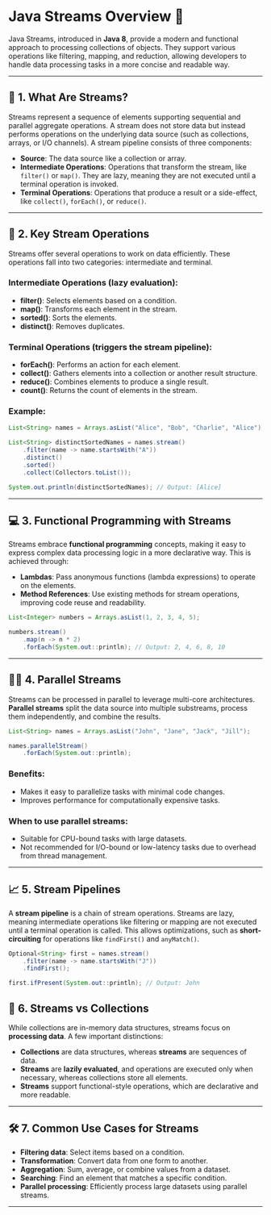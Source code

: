 # Java Streams Overview 🌊

Java Streams, introduced in **Java 8**, provide a modern and functional approach to processing collections of objects. They support various operations like filtering, mapping, and reduction, allowing developers to handle data processing tasks in a more concise and readable way.

---

## 🧩 **1. What Are Streams?**

Streams represent a sequence of elements supporting sequential and parallel aggregate operations. A stream does not store data but instead performs operations on the underlying data source (such as collections, arrays, or I/O channels). A stream pipeline consists of three components:
- **Source**: The data source like a collection or array.
- **Intermediate Operations**: Operations that transform the stream, like `filter()` or `map()`. They are lazy, meaning they are not executed until a terminal operation is invoked.
- **Terminal Operations**: Operations that produce a result or a side-effect, like `collect()`, `forEach()`, or `reduce()`.

---

## 🚀 **2. Key Stream Operations**

Streams offer several operations to work on data efficiently. These operations fall into two categories: intermediate and terminal.

### **Intermediate Operations** (lazy evaluation):
- **filter()**: Selects elements based on a condition.
- **map()**: Transforms each element in the stream.
- **sorted()**: Sorts the elements.
- **distinct()**: Removes duplicates.

### **Terminal Operations** (triggers the stream pipeline):
- **forEach()**: Performs an action for each element.
- **collect()**: Gathers elements into a collection or another result structure.
- **reduce()**: Combines elements to produce a single result.
- **count()**: Returns the count of elements in the stream.

### Example:
```java
List<String> names = Arrays.asList("Alice", "Bob", "Charlie", "Alice");

List<String> distinctSortedNames = names.stream()
    .filter(name -> name.startsWith("A"))
    .distinct()
    .sorted()
    .collect(Collectors.toList());

System.out.println(distinctSortedNames); // Output: [Alice]
```

---

## 💻 **3. Functional Programming with Streams**

Streams embrace **functional programming** concepts, making it easy to express complex data processing logic in a more declarative way. This is achieved through:
- **Lambdas**: Pass anonymous functions (lambda expressions) to operate on the elements.
- **Method References**: Use existing methods for stream operations, improving code reuse and readability.


```java
List<Integer> numbers = Arrays.asList(1, 2, 3, 4, 5);

numbers.stream()
    .map(n -> n * 2)
    .forEach(System.out::println); // Output: 2, 4, 6, 8, 10
```
---

## 🧑‍💻 **4. Parallel Streams**

Streams can be processed in parallel to leverage multi-core architectures. **Parallel streams** split the data source into multiple substreams, process them independently, and combine the results.

```java
List<String> names = Arrays.asList("John", "Jane", "Jack", "Jill");

names.parallelStream()
    .forEach(System.out::println);
```

### Benefits:
- Makes it easy to parallelize tasks with minimal code changes.
- Improves performance for computationally expensive tasks.

### When to use parallel streams:
- Suitable for CPU-bound tasks with large datasets.
- Not recommended for I/O-bound or low-latency tasks due to overhead from thread management.

---

## 📈 **5. Stream Pipelines**

A **stream pipeline** is a chain of stream operations. Streams are lazy, meaning intermediate operations like filtering or mapping are not executed until a terminal operation is called. This allows optimizations, such as **short-circuiting** for operations like `findFirst()` and `anyMatch()`.

```java
Optional<String> first = names.stream()
    .filter(name -> name.startsWith("J"))
    .findFirst();

first.ifPresent(System.out::println); // Output: John
```

## 🧪 **6. Streams vs Collections**

While collections are in-memory data structures, streams focus on **processing data**. A few important distinctions:
- **Collections** are data structures, whereas **streams** are sequences of data.
- **Streams** are **lazily evaluated**, and operations are executed only when necessary, whereas collections store all elements.
- **Streams** support functional-style operations, which are declarative and more readable.

---

## 🛠️ **7. Common Use Cases for Streams**

- **Filtering data**: Select items based on a condition.
- **Transformation**: Convert data from one form to another.
- **Aggregation**: Sum, average, or combine values from a dataset.
- **Searching**: Find an element that matches a specific condition.
- **Parallel processing**: Efficiently process large datasets using parallel streams.

---
